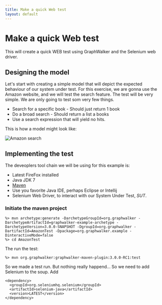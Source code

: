 ```yaml
---
title: Make a quick Web test
layout: default
---
```


# Make a quick Web test

This will create a quick WEB test using GraphWalker and the Selenium web driver.


## Designing the model

Let's start with creating a simple model that will depict the expected behaviour of our system under test. For this exercise, we are gonna use the Amazon website, and we will test the search feature. The test will be very simple. We are only going to test som very few things.

 * Search for a specific book - Should just return 1 book
 * Do a broad search - Should return a list a books
 * Use a search expression that will yield no hits.

This is how a model might look like:

<img src="/content/images/AmazonSearch.png" alt="Amazon search">


## Implementing the test

The deveoplers tool chain we will be using for this example is:

 * Latest FireFox installed
 * Java JDK 7
 * [Maven](http://lmgtfy.com/?q=how+to+install+maven)
 * Use you favorite Java IDE, perhaps Eclipse or Intellij
 * Selenium Web Driver, to interact with our System Under Test, *SUT*.

### Initiate the maven project

~~~
%> mvn archetype:generate -DarchetypeGroupId=org.graphwalker -DarchetypeArtifactId=graphwalker-example-archetype -DarchetypeVersion=3.0.0-SNAPSHOT -DgroupId=org.graphwalker -DartifactId=AmazonTest -Dpackage=org.graphwalker.example -DinteractiveMode=false
%> cd AmazonTest
~~~

The run the test:
~~~
%> mvn org.graphwalker:graphwalker-maven-plugin:3.0.0-RC1:test
~~~

So we made a test run. But nothing really happend... So we need to add Selenium to the soup. Add
~~~
<dependency>
  <groupId>org.seleniumhq.selenium</groupId>
  <artifactId>selenium-java</artifactId>
  <version>LATEST</version>
</dependency>
~~~


